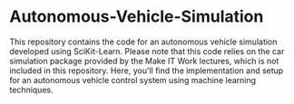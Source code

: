 # Autonomous-Vehicle-Simulation
This repository contains the code for an autonomous vehicle simulation developed using SciKit-Learn. Please note that this code relies on the car simulation package provided by the Make IT Work lectures, which is not included in this repository. Here, you'll find the implementation and setup for an autonomous vehicle control system using machine learning techniques.
